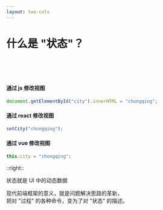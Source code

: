 ```yaml
---
layout: two-cols
---
```


# 什么是 "状态"？

<br>
<br>
<br>

#### 通过 js 修改视图

```js
document.getElementById("city").innerHTML = "chongqing";
```

#### 通过 react 修改视图

```js
setCity("chongqing");
```

#### 通过 vue 修改视图

```js
this.city = "chongqing";
```

::right::

<v-click>

状态就是 UI 中的动态数据

现代前端框架的意义，就是问题解决思路的革新，
<br>
把对 "过程" 的各种命令，变为了对 "状态" 的描述。

</v-click>

<!--
jQuery 是针对 "过程" 的命令式编程，而那么多命令，最终都是为了更新 UI 中的 "数据"，为什么不直接去改数据呢？

北京 → 重庆，把 city="北京" 变为 city="重庆" 就行。不管飞机火车步行抛锚，也不管路上会不会遇到王宝强

现代前端框架的意义，就是问题解决思路的革新，把对 "过程" 的各种命令，变为了对 "状态" 的描述。

什么是状态？状态就是 UI 中的动态数据。
-->
